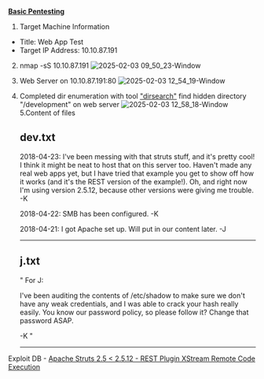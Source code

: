 [**Basic Pentesting**](https://tryhackme.com/r/room/basicpentestingjt)

1. Target Machine Information
- Title: Web App Test
- Target IP Address: 10.10.87.191
2. nmap -sS 10.10.87.191
  ![2025-02-03 09_50_23-Window](https://github.com/user-attachments/assets/b6e1f809-bf00-4041-aa23-649ab170c8a6)
3. Web Server on 10.10.87.191:80
  ![2025-02-03 12_54_19-Window](https://github.com/user-attachments/assets/06ced36f-7ed9-4df0-8bac-b0c6bd6498b4)
4. Completed dir enumeration with tool ["dirsearch"](https://github.com/maurosoria/dirsearch?tab=readme-ov-file#wordlists-important) find hidden directory "/development" on web server
![2025-02-03 12_58_18-Window](https://github.com/user-attachments/assets/4a60a2f5-a5a5-47ec-86fc-69eb3bc0e732)
5.Content of files

      dev.txt 
      ------
      2018-04-23: I've been messing with that struts stuff, and it's pretty cool! I think it might be neat
      to host that on this server too. Haven't made any real web apps yet, but I have tried that example
      you get to show off how it works (and it's the REST version of the example!). Oh, and right now I'm 
      using version 2.5.12, because other versions were giving me trouble. -K
      
      2018-04-22: SMB has been configured. -K
      
      2018-04-21: I got Apache set up. Will put in our content later. -J
      
      ------
      
      j.txt 
      ------
      "
      For J:
      
      I've been auditing the contents of /etc/shadow to make sure we don't have any weak credentials,
      and I was able to crack your hash really easily. You know our password policy, so please follow
      it? Change that password ASAP.
      
      -K
      "
      
      ------

 Exploit DB - [Apache Struts 2.5 < 2.5.12 - REST Plugin XStream Remote Code Execution](https://www.exploit-db.com/exploits/42627)





